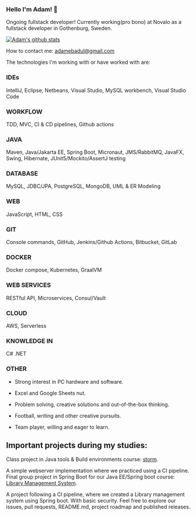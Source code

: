 ### Hello I'm Adam! 👋
Ongoing fullstack developer!
Currently working(pro bono) at Novalo as a fullstack developer in Gothenburg, Sweden.

[![Adam's github stats](https://github-readme-stats.vercel.app/api?username=Ahsanadam)](https://github.com/Ahsanadam/github-readme-stats)

How to contact me: adamebadul@gmail.com

The technologies I'm working with or have worked with are:

### IDEs

IntelliJ, Eclipse, Netbeans, Visual Studio, MySQL workbench, Visual Studio Code
### WORKFLOW

TDD, MVC, CI & CD pipelines, Github actions
### JAVA

Maven, Java/Jakarta EE, Spring Boot, Micronaut, JMS/RabbitMQ, JavaFX, Swing, Hibernate, JUnit5/Mockito/AssertJ testing
### DATABASE

MySQL, JDBC/JPA, PostgreSQL, MongoDB, UML & ER Modeling
### WEB

JavaScript, HTML, CSS
### GIT

Console commands, GitHub, Jenkins/Github Actions, Bitbucket, GitLab
### DOCKER

Docker compose, Kubernetes, GraalVM
### WEB SERVICES

RESTful API, Microservices, Consul/Vault
### CLOUD

AWS, Serverless
### KNOWLEDGE IN

C#
.NET
### OTHER

- Strong interest in PC hardware and software.

- Excel and Google Sheets nut.

- Problem solving, creative solutions and out-of-the-box thinking.

- Football, writing and other creative pursuits.

- Team player, willing and eager to learn.

## Important projects during my studies:
Class project in Java tools & Build environments course: [storm](https://github.com/fungover/storm).

A simple webserver implementation where we practiced using a CI pipeline.
Final group project in Spring Boot for our Java EE/Spring boot course: [Library Management System](https://github.com/fireblazrs/library-management-system).

A project following a CI pipeline, where we created a Library management system using Spring boot. With basic security. Feel free to explore our issues, pull requests, README.md, project roadmap and published releases.
